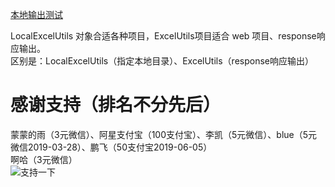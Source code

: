[本地输出测试](https://github.com/andyczy/czy-nexus-commons-utils/blob/master/src/test/java/Test.java)            

LocalExcelUtils 对象合适各种项目，ExcelUtils项目适合 web 项目、response响应输出。                
区别是：LocalExcelUtils（指定本地目录）、ExcelUtils（response响应输出）              


# 感谢支持（排名不分先后）
蒙蒙的雨（3元微信）、阿星支付宝（100支付宝）、李凯（5元微信）、blue（5元微信2019-03-28）、鹏飞（50支付宝2019-06-05）          
啊哈（3元微信）                  
![支持一下](https://github.com/andyczy/czy-nexus-commons-utils/blob/master/sqm.png)                       
                             
      
             